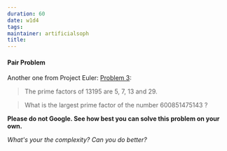 ```yaml
---
duration: 60
date: w1d4
tags:
maintainer: artificialsoph
title:
---
```


#### Pair Problem

Another one from Project Euler: [Problem 3](https://projecteuler.net/problem=3):

> The prime factors of 13195 are 5, 7, 13 and 29.

> What is the largest prime factor of the number 600851475143 ?

**Please do not Google. See how best you can solve this problem on your own.**

*What's your the complexity? Can you do better?*

